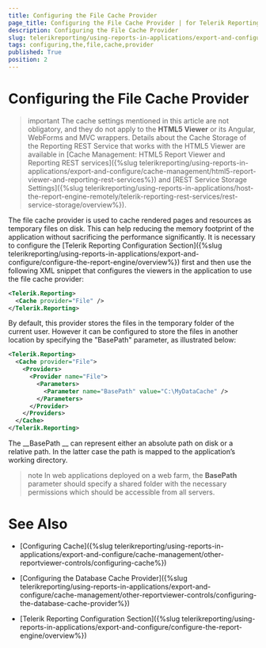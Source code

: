 ```yaml
---
title: Configuring the File Cache Provider
page_title: Configuring the File Cache Provider | for Telerik Reporting Documentation
description: Configuring the File Cache Provider
slug: telerikreporting/using-reports-in-applications/export-and-configure/cache-management/other-reportviewer-controls/configuring-the-file-cache-provider
tags: configuring,the,file,cache,provider
published: True
position: 2
---
```


# Configuring the File Cache Provider



>important The cache settings mentioned in this article are not obligatory, and they do not apply to the           __HTML5 Viewer__  or its Angular, WebForms and MVC wrappers. Details about the Cache Storage of the Reporting REST          Service that works with the HTML5 Viewer are available in          [Cache Management: HTML5 Report Viewer and Reporting REST services]({%slug telerikreporting/using-reports-in-applications/export-and-configure/cache-management/html5-report-viewer-and-reporting-rest-services%})          and [REST Service Storage Settings]({%slug telerikreporting/using-reports-in-applications/host-the-report-engine-remotely/telerik-reporting-rest-services/rest-service-storage/overview%}).        


The file cache provider is used to cache rendered pages and resources as temporary files on disk. This can help
        reducing the memory footprint of the application without sacrificing the performance significantly. It is necessary to configure
        the 
[Telerik Reporting Configuration Section]({%slug telerikreporting/using-reports-in-applications/export-and-configure/configure-the-report-engine/overview%})
 first and then use the following XML snippet that
        configures the viewers in the application to use the file cache provider:
      


	
````xml
<Telerik.Reporting>
  <Cache provider="File" />
</Telerik.Reporting>

````




By default, this provider stores the files in the temporary folder of the current user. However it can be configured to store
        the files in another location by specifying the "BasePath" parameter, as illustrated below:
      


	
````xml
<Telerik.Reporting>
  <Cache provider="File">
    <Providers>
      <Provider name="File">
        <Parameters>
          <Parameter name="BasePath" value="C:\MyDataCache" />
        </Parameters>
      </Provider>
    </Providers>
  </Cache>
</Telerik.Reporting>

````




The 
__BasePath
__ can represent either an absolute path on disk or a relative path. In the latter case the path is mapped to the
        application’s working directory.
      


>note In web applications deployed on a web farm, the  __BasePath__  parameter should          specify a shared folder with the necessary permissions which should be accessible from all servers.        


# See Also


 * [Configuring Cache]({%slug telerikreporting/using-reports-in-applications/export-and-configure/cache-management/other-reportviewer-controls/configuring-cache%})


 * [Configuring the Database Cache Provider]({%slug telerikreporting/using-reports-in-applications/export-and-configure/cache-management/other-reportviewer-controls/configuring-the-database-cache-provider%})


 * [Telerik Reporting Configuration Section]({%slug telerikreporting/using-reports-in-applications/export-and-configure/configure-the-report-engine/overview%})

